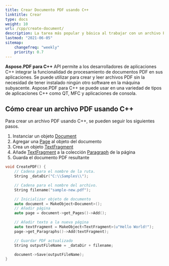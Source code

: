 ```yaml
---
title: Crear Documento PDF usando C++
linktitle: Crear
type: docs
weight: 10
url: /cpp/create-document/
description: La tarea más popular y básica al trabajar con un archivo PDF es crear un documento desde cero. Utilice la biblioteca Aspose.PDF para C++.
lastmod: "2021-06-05"
sitemap:
    changefreq: "weekly"
    priority: 0.7
---
```


**Aspose.PDF para C++** API permite a los desarrolladores de aplicaciones C++ integrar la funcionalidad de procesamiento de documentos PDF en sus aplicaciones. Se puede utilizar para crear y leer archivos PDF sin la necesidad de tener instalado ningún otro software en la máquina subyacente. Aspose.PDF para C++ se puede usar en una variedad de tipos de aplicaciones C++ como QT, MFC y aplicaciones de consola.

## Cómo crear un archivo PDF usando C++

Para crear un archivo PDF usando C++, se pueden seguir los siguientes pasos.

1. Instanciar un objeto [Document](https://reference.aspose.com/pdf/cpp/class/aspose.pdf.document)
1. Agregar una [Page](https://reference.aspose.com/pdf/cpp/class/aspose.pdf.page/) al objeto del documento
1. Crea un objeto [TextFragment](https://reference.aspose.com/pdf/cpp/class/aspose.pdf.te_x_fragment/)
1. Añade [TextFragment](https://reference.aspose.com/pdf/cpp/class/aspose.pdf.te_x_fragment/) a la colección [Paragraph](https://reference.aspose.com/pdf/cpp/class/aspose.pdf.paragraphs/) de la página
1. Guarda el documento PDF resultante

```cpp
void CreatePDF() {
    // Cadena para el nombre de la ruta.
    String _dataDir("C:\\Samples\\");

    // Cadena para el nombre del archivo.
    String filename("sample-new.pdf");

    // Inicializar objeto de documento
    auto document = MakeObject<Document>();
    // Añadir página
    auto page = document->get_Pages()->Add();

    // Añadir texto a la nueva página
    auto textFragment = MakeObject<TextFragment>(u"Hello World!");
    page->get_Paragraphs()->Add(textFragment);

    // Guardar PDF actualizado
    String outputFileName = _dataDir + filename;

    document->Save(outputFileName);
}
```